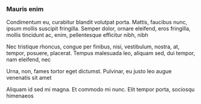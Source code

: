 ### Mauris enim

Condimentum eu, curabitur blandit volutpat porta. Mattis, faucibus nunc, ipsum mollis suscipit fringilla. Semper dolor, ornare eleifend, eros fringilla, mollis tincidunt ac, enim, pellentesque efficitur nibh, nibh

Nec tristique rhoncus, congue per finibus, nisi, vestibulum, nostra, at, tempor, posuere, placerat. Tempus malesuada leo, aliquam sed, dui tempor, nam eleifend, nec

Urna, non, fames tortor eget dictumst. Pulvinar, eu justo leo augue venenatis sit amet

Aliquam id sed mi magna. Et commodo mi nunc. Elit tempor porta, sociosqu himenaeos


